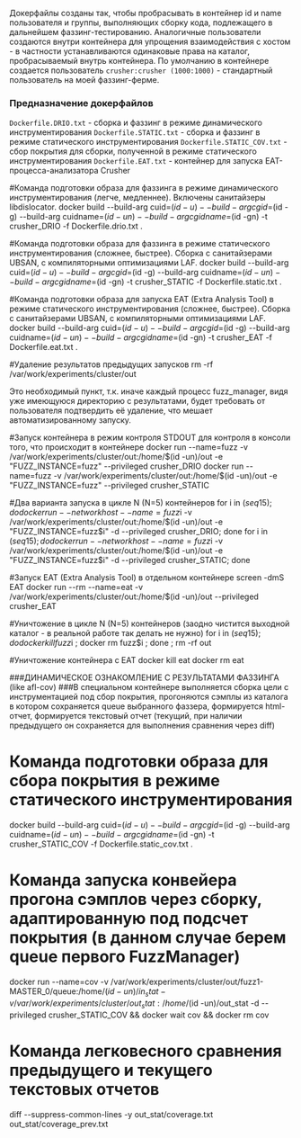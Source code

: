Докерфайлы созданы так, чтобы пробрасывать в контейнер id и name пользователя и группы, выполняющих сборку кода, подлежащего в дальнейшем фаззинг-тестированию. Аналогичные пользователи создаются внутри контейнера для упрощения взаимодействия с хостом - в частности устанавливаются одинаковые права на каталог, пробрасываемый внутрь контейнера. По умолчанию в контейнере создается пользователь `crusher:crusher (1000:1000)` - стандартный пользователь на моей фаззинг-ферме.

### Предназначение докерфайлов

`Dockerfile.DRIO.txt` - сборка и фаззинг в режиме динамического инструментирования
`Dockerfile.STATIC.txt` - сборка и фаззинг в режиме статического инструментирования
`Dockerfile.STATIC_COV.txt` - сбор покрытия для сборки, полученной в режиме статического инструментирования
`Dockerfile.EAT.txt` - контейнер для запуска EAT-процесса-анализатора Crusher

#Команда подготовки образа для фаззинга в режиме динамического инструментирования (легче, медленнее). Включены санитайзеры libdislocator.
docker build --build-arg cuid=$(id -u) --build-arg cgid=$(id -g) --build-arg cuidname=$(id -un) --build-arg cgidname=$(id -gn) -t crusher_DRIO -f Dockerfile.drio.txt .

#Команда подготовки образа для фаззинга в режиме статического инструментирования (сложнее, быстрее). Сборка с санитайзерами UBSAN, с компиляторными оптимизациями LAF.
docker build --build-arg cuid=$(id -u) --build-arg cgid=$(id -g) --build-arg cuidname=$(id -un) --build-arg cgidname=$(id -gn) -t crusher_STATIC -f Dockerfile.static.txt .

#Команда подготовки образа для запуска EAT (Extra Analysis Tool) в режиме статического инструментирования (сложнее, быстрее). Сборка с санитайзерами UBSAN, с компиляторными оптимизациями LAF.
docker build --build-arg cuid=$(id -u) --build-arg cgid=$(id -g) --build-arg cuidname=$(id -un) --build-arg cgidname=$(id -gn) -t crusher_EAT -f Dockerfile.eat.txt .

#Удаление результатов предыдущих запусков
rm -rf /var/work/experiments/cluster/out

Это необходимый пункт, т.к. иначе каждый процесс fuzz_manager, видя уже имеющуюся директорию с результатами,
будет требовать от пользователя подтвердить её удаление, что мешает автоматизированному запуску.

#Запуск контейнера в режим контроля STDOUT для контроля в консоли того, что происходит в контейнере
docker run --name=fuzz -v /var/work/experiments/cluster/out:/home/$(id -un)/out -e "FUZZ_INSTANCE=fuzz" --privileged crusher_DRIO
docker run --name=fuzz -v /var/work/experiments/cluster/out:/home/$(id -un)/out -e "FUZZ_INSTANCE=fuzz" --privileged crusher_STATIC

#Два варианта запуска в цикле N (N=5) контейнеров
for i in $(seq 1 5); do docker run --network host --name=fuzz$i -v /var/work/experiments/cluster/out:/home/$(id -un)/out -e "FUZZ_INSTANCE=fuzz$i" -d --privileged crusher_DRIO; done
for i in $(seq 1 5); do docker run --network host --name=fuzz$i -v /var/work/experiments/cluster/out:/home/$(id -un)/out -e "FUZZ_INSTANCE=fuzz$i" -d --privileged crusher_STATIC; done

#Запуск EAT (Extra Analysis Tool) в отдельном контейнере
screen -dmS EAT docker run --rm --name=eat -v /var/work/experiments/cluster/out:/home/$(id -un)/out --privileged crusher_EAT

#Уничтожение в цикле N (N=5) контейнеров (заодно чистится выходной каталог - в реальной работе так делать не нужно)
for i in $(seq 1 5); do docker kill fuzz$i ; docker rm fuzz$i ; done ; rm -rf out

#Уничтожение контейнера с EAT
docker kill eat
docker rm eat

###ДИНАМИЧЕСКОЕ ОЗНАКОМЛЕНИЕ С РЕЗУЛЬТАТАМИ ФАЗЗИНГА (like afl-cov)
###В специальном контейнере выполняется сборка цели с инструментацией под сбор покрытия, прогоняются сэмплы из каталога в котором сохраняется queue выбранного фаззера, формируется html-отчет, формируется текстовый отчет (текущий, при наличии предыдущего он сохраняется для выполнения сравнения через diff)

# Команда подготовки образа для сбора покрытия в режиме статического инструментирования
docker build --build-arg cuid=$(id -u) --build-arg cgid=$(id -g) --build-arg cuidname=$(id -un) --build-arg cgidname=$(id -gn) -t crusher_STATIC_COV -f Dockerfile.static_cov.txt .

# Команда запуска конвейера прогона сэмплов через сборку, адаптированную под подсчет покрытия (в данном случае берем queue первого FuzzManager)
docker run --name=cov -v /var/work/experiments/cluster/out/fuzz1-MASTER_0/queue:/home/$(id -un)/in_stat -v /var/work/experiments/cluster/out_stat:/home/$(id -un)/out_stat -d --privileged crusher_STATIC_COV && docker wait cov && docker rm cov

# Команда легковесного сравнения предыдущего и текущего текстовых отчетов
diff --suppress-common-lines -y out_stat/coverage.txt out_stat/coverage_prev.txt

